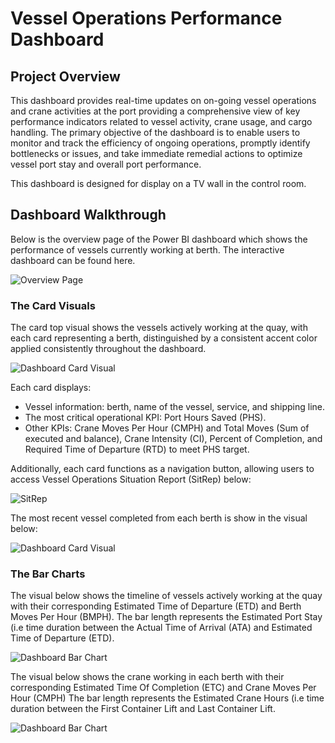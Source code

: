 # Vessel Operations Performance Dashboard
## Project Overview
This dashboard provides real-time updates on on-going vessel operations and crane activities at the port providing a comprehensive view of key performance indicators related to vessel activity, crane usage, and cargo handling. The primary objective of the dashboard is to enable users to monitor and track the efficiency of ongoing operations, promptly identify bottlenecks or issues, and take immediate remedial actions to optimize vessel port stay and overall port performance.

This dashboard is designed for display on a TV wall in the control room.

## Dashboard Walkthrough
Below is the overview page of the Power BI dashboard which shows the performance of vessels currently working at berth. 
The interactive dashboard can be found here.
<p align="left"><img src="https://github.com/dmokafor/Vessel_Operations_Performance_Dashboard/blob/main/Screenshots/Vessel_Operations_Performance_Dashboard.png" alt="Overview Page"></p>

### The Card Visuals
The card top visual shows the vessels actively working at the quay, with each card representing a berth, distinguished by a consistent accent color applied consistently throughout the dashboard.
<p align="left"><img src="https://github.com/dmokafor/Vessel_Operations_Performance_Dashboard/blob/main/Screenshots/Dashboard_Card_Visual.png" alt="Dashboard Card Visual"></p>

Each card displays:
- Vessel information: berth, name of the vessel, service, and shipping line.
- The most critical operational KPI: Port Hours Saved (PHS).
- Other KPIs: Crane Moves Per Hour (CMPH) and Total Moves (Sum of executed and balance), Crane Intensity (CI), Percent of Completion, and Required Time of Departure (RTD) to meet PHS target.

Additionally, each card functions as a navigation button, allowing users to access Vessel Operations Situation Report (SitRep) below:
<p align="left"><img src="https://github.com/dmokafor/Vessel_Operations_Performance_Dashboard/blob/main/Screenshots/Vessel_Operations_Performance_Dashboard_2.png" alt="SitRep"></p>

The most recent vessel completed from each berth is show in the visual below:
<p align="left"><img src="https://github.com/dmokafor/Vessel_Operations_Performance_Dashboard/blob/main/Screenshots/Dashboard_Card_Visual_2.png" alt="Dashboard Card Visual"></p>

### The Bar Charts
The visual below shows the timeline of vessels actively working at the quay with their corresponding Estimated Time of Departure (ETD) and Berth Moves Per Hour (BMPH).
The bar length represents the Estimated Port Stay (i.e time duration between the Actual Time of Arrival (ATA) and Estimated Time of Departure (ETD).
<p align="left"><img src="https://github.com/dmokafor/Vessel_Operations_Performance_Dashboard/blob/main/Screenshots/Dashboard_Bar_Chart.png" alt="Dashboard Bar Chart"></p>

The visual below shows the crane working in each berth with their corresponding Estimated Time Of Completion (ETC) and Crane Moves Per Hour (CMPH)
The bar length represents the Estimated Crane Hours (i.e time duration between the First Container Lift and Last Container Lift.
<p align="left"><img src="https://github.com/dmokafor/Vessel_Operations_Performance_Dashboard/blob/main/Screenshots/Dashboard_Bar_Chart_2.png" alt="Dashboard Bar Chart"></p>
